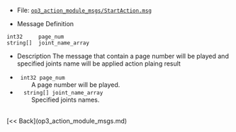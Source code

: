 - File: [`op3_action_module_msgs/StartAction.msg`](https://github.com/ROBOTIS-GIT/ROBOTIS-OP3-msgs/blob/master/op3_action_module_msgs/msg/StartAction.msg)

- Message Definition
 ```
 int32     page_num
 string[]  joint_name_array
 ```

- Description
The message that contain a page number will be played and specified joints name will be applied action plaing result  

* ` int32 page_num`  
&emsp;&emsp; A page number will be played.  
* `  string[] joint_name_array`  
&emsp;&emsp; Specified joints names.   

<br>
[&lt;&lt; Back](op3_action_module_msgs.md)
